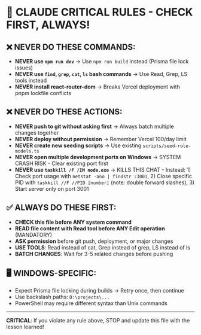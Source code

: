 # 🚨 CLAUDE CRITICAL RULES - CHECK FIRST, ALWAYS!

## ❌ NEVER DO THESE COMMANDS:
- **NEVER use `npm run dev`** → Use `npm run build` instead (Prisma file lock issues)
- **NEVER use `find`, `grep`, `cat`, `ls` bash commands** → Use Read, Grep, LS tools instead
- **NEVER install react-router-dom** → Breaks Vercel deployment with pnpm lockfile conflicts

## ❌ NEVER DO THESE ACTIONS:
- **NEVER push to git without asking first** → Always batch multiple changes together
- **NEVER deploy without permission** → Remember Vercel 100/day limit
- **NEVER create new seeding scripts** → Use existing `scripts/seed-role-models.ts`
- **NEVER open multiple development ports on Windows** → SYSTEM CRASH RISK - Clear existing port first
- **NEVER use `taskkill /F /IM node.exe`** → KILLS THIS CHAT - Instead: 1) Check port usage with `netstat -ano | findstr :3001`, 2) Close specific PID with `taskkill //F //PID [number]` (note: double forward slashes), 3) Start server only on port 3001

## ✅ ALWAYS DO THESE FIRST:
- **CHECK this file before ANY system command**
- **READ file content with Read tool before ANY Edit operation** (MANDATORY)
- **ASK permission** before git push, deployment, or major changes
- **USE TOOLS**: Read instead of cat, Grep instead of grep, LS instead of ls
- **BATCH CHANGES**: Wait for 3-5 related changes before pushing

## 🖥️ WINDOWS-SPECIFIC:
- Expect Prisma file locking during builds → Retry once, then continue
- Use backslash paths: `D:\projects\...`
- PowerShell may require different syntax than Unix commands

---
**CRITICAL**: If you violate any rule above, STOP and update this file with the lesson learned!
